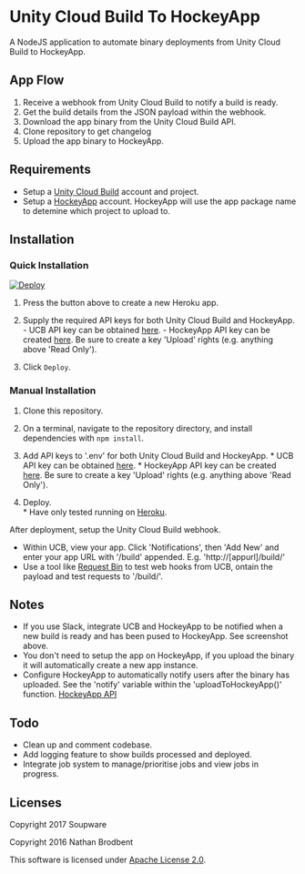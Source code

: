 # Unity Cloud Build To HockeyApp

A NodeJS application to automate binary deployments from Unity Cloud Build to HockeyApp.

## App Flow

  1. Receive a webhook from Unity Cloud Build to notify a build is ready. 
  2. Get the build details from the JSON payload within the webhook.
  3. Download the app binary from the Unity Cloud Build API.
  4. Clone repository to get changelog
  5. Upload the app binary to HockeyApp.

## Requirements

- Setup a [Unity Cloud Build](https://unity3d.com/services/cloud-build) account and project.
- Setup a [HockeyApp](https://hockeyapp.net/) account. HockeyApp will use the app package name to detemine which project to upload to.

## Installation

### Quick Installation ###
  <a href="https://heroku.com/deploy">
    <img src="https://www.herokucdn.com/deploy/button.svg" alt="Deploy">
  </a>

  1. Press the button above to create a new Heroku app.
   
  2. Supply the required API keys for both Unity Cloud Build and HockeyApp.
 	- UCB API key can be obtained [here](https://build.cloud.unity3d.com/preferences/).
    - HockeyApp API key can be created [here](https://rink.hockeyapp.net/manage/auth_tokens). Be sure to create a key 'Upload' rights (e.g. anything above 'Read Only').
  
  3. Click `Deploy`.

### Manual Installation ###
  1. Clone this repository.

  2. On a terminal, navigate to the repository directory, and install dependencies with `npm install`.
  3. Add API keys to '.env' for both Unity Cloud Build and HockeyApp.
    * UCB API key can be obtained [here](https://build.cloud.unity3d.com/preferences/).
    * HockeyApp API key can be created [here](https://rink.hockeyapp.net/manage/auth_tokens). Be sure to create a key 'Upload' rights (e.g. anything above 'Read Only').

  4. Deploy.  
    * Have only tested running on [Heroku](https://www.heroku.com/).

After deployment, setup the Unity Cloud Build webhook.
  * Within UCB, view your app. Click 'Notifications', then 'Add New' and enter your app URL with '/build' appended. E.g. 'http://[appurl]/build/'
  * Use a tool like [Request Bin](https://requestb.in/) to test web hooks from UCB, ontain the payload and test requests to '/build/'.

## Notes

- If you use Slack, integrate UCB and HockeyApp to be notified when a new build is ready and has been pused to HockeyApp. See screenshot above.
- You don't need to setup the app on HockeyApp, if you upload the binary it will automatically create a new app instance.
- Configure HockeyApp to automatically notify users after the binary has uploaded. See the 'notify' variable within the 'uploadToHockeyApp()' function. [HockeyApp API](https://support.hockeyapp.net/kb/api/api-versions#upload-version)

## Todo
  - Clean up and comment codebase.
  - Add logging feature to show builds processed and deployed.
  - Integrate job system to manage/prioritise jobs and view jobs in progress.

## Licenses

Copyright 2017 Soupware

Copyright 2016 Nathan Brodbent

This software is licensed under [Apache License 2.0](http://choosealicense.com/licenses/apache-2.0/).
